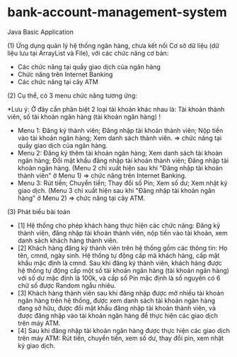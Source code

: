 # bank-account-management-system

Java Basic Application

(1) Ứng dụng quản lý hệ thống ngân hàng, chưa kết nối Cơ sở dữ liệu (dữ liệu lưu tại ArrayList và File), với các chức năng cơ bản:

- Các chức năng tại quầy giao dịch của ngân hàng
-	Chức năng trên Internet Banking
-	Các chức năng tại cây ATM

(2) Cụ thể, có 3 menu chức năng tương ứng:

*Lưu ý: Ở đây cần phân biệt 2 loại tài khoản khác nhau là: Tài khoản thành viên, số tài khoản ngân hàng (tài khoản ngân hàng) !
-	Menu 1: Đăng ký thành viên; Đăng nhập tài khoản thành viên; Nộp tiền vào tài khoản ngân hàng; Xem danh sách thành viên. => chức năng tại quầy giao dịch của ngân hàng.
-	Menu 2: Đăng ký thêm tài khoản ngân hàng; Xem danh sách tài khoản ngân hàng; Đổi mật khẩu đăng nhập tài khoản thành viên; Đăng nhập tài khoản ngân hàng. (Menu 2 chỉ xuất hiện sau khi "Đăng nhập tài khoản thành viên" ở Menu 1) => chức năng trên Internet Banking.
-	Menu 3: Rút tiền; Chuyển tiền; Thay đổi số Pin; Xem số dư; Xem nhật ký giao dịch. (Menu 3 chỉ xuất hiện sau khi "Đăng nhập tài khoản ngân hàng" ở Menu 2) => chức năng tại cây ATM.

(3) Phát biểu bài toán

-	[1] Hệ thống cho phép khách hàng thực hiện các chức năng: Đăng ký thành viên, đăng nhập tài khoản thành viên, nộp tiền vào tài khoản, xem danh sách khách hàng thành viên.
-	[2] Khách hàng đăng ký thành viên trên hệ thống gồm các thông tin: Họ tên, cmnd, ngày sinh. Hệ thống tự động cấp mã khách hàng, cấp mật khẩu mặc định là cmnd. Sau khi đăng ký thành viên, khách hàng được hệ thống tự động cấp một số tài khoản ngân hàng (tài khoản ngân hàng) với số dư mặc định là 100k, và cấp số Pin mặc định là số nguyên có 6 chữ số được Random ngẫu nhiêu.
-	[3] Khách hàng thành viên sau khi đăng nhập được mở nhiều tài khoản ngân hàng trên hệ thống, được xem danh sách tài khoản ngân hàng đang sở hữu, được đổi mật khẩu đăng nhập tài khoản thành viên, và được đăng nhập vào tài khoản ngân hàng để thực hiện các giao dịch trên máy ATM.
-	[4] Sau khi đăng nhập tài khoản ngân hàng được thực hiện các giao dịch trên máy ATM: Rút tiền, chuyển tiền, xem số dư, thay đổi pin, xem nhật ký giao dịch.

